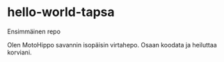 # hello-world-tapsa
Ensimmäinen repo

Olen MotoHippo savannin isopäisin virtahepo.
Osaan koodata ja heiluttaa korviani.
